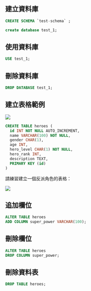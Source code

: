 ## 建立資料庫

```sql
CREATE SCHEMA `test-schema` ;
```

```sql
create database test_1;
```

## 使用資料庫

```sql
USE test_1;
```

## 刪除資料庫

```sql
DROP DATABASE test_1;
```
## 建立表格範例

![](https://i.imgur.com/5IG048r.png)

```sql
CREATE TABLE heroes (
  id INT NOT NULL AUTO_INCREMENT,
  name VARCHAR(100) NOT NULL,
  gender CHAR(1),
  age INT,
  hero_level CHAR(1) NOT NULL,
  hero_rank INT,
  description TEXT,
  PRIMARY KEY (id)
)
```

請練習建立一個反派角色的表格：

![](https://i.imgur.com/gcP1Zur.png)

## 追加欄位

```sql
ALTER TABLE heroes
ADD COLUMN super_power VARCHAR(100);
```

## 刪除欄位

```sql
ALTER TABLE heroes
DROP COLUMN super_power;
```

## 刪除資料表

```sql
DROP TABLE heroes;
```

